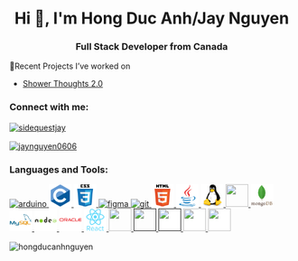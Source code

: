 <h1 align="center">Hi 👋, I'm Hong Duc Anh/Jay Nguyen</h1>
<h3 align="center">Full Stack Developer from Canada</h3>

🔭Recent Projects I’ve worked on 
- [Shower Thoughts 2.0](https://github.com/HongDucAnhNguyen/Shower-Thoughts-2.0)

<h3 align="left">Connect with me:</h3>
<p align="left">
<a href="https://instagram.com/sidequestjay" target="blank"><img align="center" src="https://raw.githubusercontent.com/rahuldkjain/github-profile-readme-generator/master/src/images/icons/Social/instagram.svg" alt="sidequestjay" height="30" width="40" /></a>
</p>
<a href="https://www.linkedin.com/in/jaynguyen0606/" target="blank"><img align="center" src="https://raw.githubusercontent.com/rahuldkjain/github-profile-readme-generator/master/src/images/icons/Social/linkedin.svg" alt="jaynguyen0606" height="30" width="40" /></a>
</p>

<h3 align="left">Languages and Tools:</h3>
<p align="left"> <a href="https://www.arduino.cc/" target="_blank" rel="noreferrer"> <img src="https://cdn.worldvectorlogo.com/logos/arduino-1.svg" alt="arduino" width="40" height="40"/> </a> <a href="https://www.cprogramming.com/" target="_blank" rel="noreferrer"> <img src="https://raw.githubusercontent.com/devicons/devicon/master/icons/c/c-original.svg" alt="c" width="40" height="40"/> </a> <a href="https://www.w3schools.com/css/" target="_blank" rel="noreferrer"> 
  <img src="https://raw.githubusercontent.com/devicons/devicon/master/icons/css3/css3-original-wordmark.svg" alt="css3" width="40" height="40"/> </a> <a href="https://www.figma.com/" target="_blank" rel="noreferrer"> <a href="https://www.java.com" target="_blank" rel="noreferrer"> <img src="https://www.vectorlogo.zone/logos/figma/figma-icon.svg" alt="figma" width="40" height="40"/> </a> <a href="https://git-scm.com/" target="_blank" rel="noreferrer">
  <img src="https://www.vectorlogo.zone/logos/git-scm/git-scm-icon.svg" alt="git" width="40" height="40"/> </a><a href="https://www.w3.org/html/" target="_blank" rel="noreferrer">
  <img src="https://raw.githubusercontent.com/devicons/devicon/master/icons/html5/html5-original-wordmark.svg" alt="html5" width="40" height="40"/> </a><a href="https://www.java.com" target="_blank" rel="noreferrer"> <img src="https://raw.githubusercontent.com/devicons/devicon/master/icons/java/java-original.svg" alt="java" width="40" height="40"/> </a> <a href="https://www.linux.org/" target="_blank" rel="noreferrer"> <img src="https://raw.githubusercontent.com/devicons/devicon/master/icons/linux/linux-original.svg" alt="linux" width="40" height="40"/> </a>
  
  <a href="https://www.w3schools.com/javascript/" target="_blank" rel="noreferrer"> 
            <img width="40" height="40" src="https://cdn.jsdelivr.net/gh/devicons/devicon/icons/javascript/javascript-original.svg" />
           </a> <a href="https://www.mongodb.com/" target="_blank" rel="noreferrer"> <img src="https://raw.githubusercontent.com/devicons/devicon/master/icons/mongodb/mongodb-original-wordmark.svg" alt="mongodb" width="40" height="40"/> </a> <a href="https://www.mysql.com/" target="_blank" rel="noreferrer"> <img src="https://raw.githubusercontent.com/devicons/devicon/master/icons/mysql/mysql-original-wordmark.svg" alt="mysql" width="40" height="40"/> </a> <a href="https://nodejs.org" target="_blank" rel="noreferrer"> <img src="https://raw.githubusercontent.com/devicons/devicon/master/icons/nodejs/nodejs-original-wordmark.svg" alt="nodejs" width="40" height="40"/> </a> <a href="https://www.oracle.com/" target="_blank" rel="noreferrer"> <img src="https://raw.githubusercontent.com/devicons/devicon/master/icons/oracle/oracle-original.svg" alt="oracle" width="40" height="40"/> </a> <a href="https://reactjs.org/" target="_blank" rel="noreferrer"> <img src="https://raw.githubusercontent.com/devicons/devicon/master/icons/react/react-original-wordmark.svg" alt="react" width="40" height="40"/> </a> <a href="https://nextjs.org/docs/getting-started" target="_blank" rel="noreferrer"> 
            <img width="40" height="40" src="https://cdn.jsdelivr.net/gh/devicons/devicon/icons/nextjs/nextjs-original.svg" />
           </a> <a href="" target="_blank" rel="noreferrer"> 
            <img width="40" height="40" src="https://cdn.jsdelivr.net/gh/devicons/devicon/icons/express/express-original.svg" />
           </a> <a href="" target="_blank" rel="noreferrer"> 
            <img style="background-color:white;" width="40" height="40" src="https://cdn.jsdelivr.net/gh/devicons/devicon/icons/bash/bash-original.svg" />
           </a> <a href="https://redux.js.org/" target="_blank" rel="noreferrer"> 
            <img style="background-color:white;" width="40" height="40" src="https://cdn.jsdelivr.net/gh/devicons/devicon/icons/redux/redux-original.svg" />
           </a><a href="https://youtu.be/xvFZjo5PgG0" target="_blank" rel="noreferrer"> 
            <img style="background-color:white;" width="40" height="40" src="https://cdn.jsdelivr.net/gh/devicons/devicon/icons/threejs/threejs-original-wordmark.svg" />
           </a> </p>

<p><img align="center" src="https://github-readme-stats.vercel.app/api/top-langs?username=hongducanhnguyen&show_icons=true&locale=en&layout=compact" alt="hongducanhnguyen" /></p>

